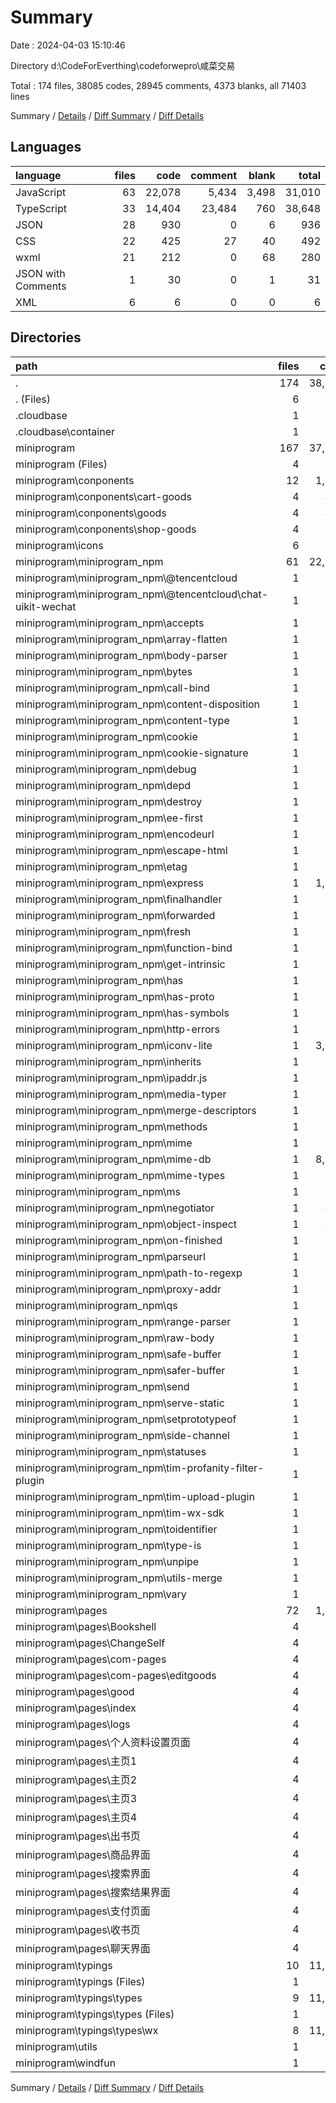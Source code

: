 # Summary

Date : 2024-04-03 15:10:46

Directory d:\\CodeForEverthing\\codeforwepro\\咸菜交易

Total : 174 files,  38085 codes, 28945 comments, 4373 blanks, all 71403 lines

Summary / [Details](details.md) / [Diff Summary](diff.md) / [Diff Details](diff-details.md)

## Languages
| language | files | code | comment | blank | total |
| :--- | ---: | ---: | ---: | ---: | ---: |
| JavaScript | 63 | 22,078 | 5,434 | 3,498 | 31,010 |
| TypeScript | 33 | 14,404 | 23,484 | 760 | 38,648 |
| JSON | 28 | 930 | 0 | 6 | 936 |
| CSS | 22 | 425 | 27 | 40 | 492 |
| wxml | 21 | 212 | 0 | 68 | 280 |
| JSON with Comments | 1 | 30 | 0 | 1 | 31 |
| XML | 6 | 6 | 0 | 0 | 6 |

## Directories
| path | files | code | comment | blank | total |
| :--- | ---: | ---: | ---: | ---: | ---: |
| . | 174 | 38,085 | 28,945 | 4,373 | 71,403 |
| . (Files) | 6 | 833 | 6 | 4 | 843 |
| .cloudbase | 1 | 1 | 0 | 0 | 1 |
| .cloudbase\\container | 1 | 1 | 0 | 0 | 1 |
| miniprogram | 167 | 37,251 | 28,939 | 4,369 | 70,559 |
| miniprogram (Files) | 4 | 106 | 4 | 2 | 112 |
| miniprogram\\conponents | 12 | 1,300 | 87 | 82 | 1,469 |
| miniprogram\\conponents\\cart-goods | 4 | 416 | 28 | 27 | 471 |
| miniprogram\\conponents\\goods | 4 | 442 | 29 | 27 | 498 |
| miniprogram\\conponents\\shop-goods | 4 | 442 | 30 | 28 | 500 |
| miniprogram\\icons | 6 | 6 | 0 | 0 | 6 |
| miniprogram\\miniprogram_npm | 61 | 22,045 | 5,426 | 3,494 | 30,965 |
| miniprogram\\miniprogram_npm\\@tencentcloud | 1 | 177 | 14 | 8 | 199 |
| miniprogram\\miniprogram_npm\\@tencentcloud\\chat-uikit-wechat | 1 | 177 | 14 | 8 | 199 |
| miniprogram\\miniprogram_npm\\accepts | 1 | 94 | 121 | 36 | 251 |
| miniprogram\\miniprogram_npm\\array-flatten | 1 | 39 | 27 | 11 | 77 |
| miniprogram\\miniprogram_npm\\body-parser | 1 | 617 | 317 | 197 | 1,131 |
| miniprogram\\miniprogram_npm\\bytes | 1 | 94 | 60 | 29 | 183 |
| miniprogram\\miniprogram_npm\\call-bind | 1 | 47 | 4 | 9 | 60 |
| miniprogram\\miniprogram_npm\\content-disposition | 1 | 180 | 201 | 90 | 471 |
| miniprogram\\miniprogram_npm\\content-type | 1 | 111 | 81 | 46 | 238 |
| miniprogram\\miniprogram_npm\\cookie | 1 | 151 | 78 | 54 | 283 |
| miniprogram\\miniprogram_npm\\cookie-signature | 1 | 30 | 25 | 9 | 64 |
| miniprogram\\miniprogram_npm\\debug | 1 | 326 | 223 | 118 | 667 |
| miniprogram\\miniprogram_npm\\depd | 1 | 320 | 108 | 123 | 551 |
| miniprogram\\miniprogram_npm\\destroy | 1 | 96 | 92 | 34 | 222 |
| miniprogram\\miniprogram_npm\\ee-first | 1 | 61 | 25 | 22 | 108 |
| miniprogram\\miniprogram_npm\\encodeurl | 1 | 19 | 41 | 13 | 73 |
| miniprogram\\miniprogram_npm\\escape-html | 1 | 52 | 24 | 15 | 91 |
| miniprogram\\miniprogram_npm\\etag | 1 | 61 | 57 | 26 | 144 |
| miniprogram\\miniprogram_npm\\express | 1 | 1,887 | 1,599 | 697 | 4,183 |
| miniprogram\\miniprogram_npm\\finalhandler | 1 | 162 | 124 | 63 | 349 |
| miniprogram\\miniprogram_npm\\forwarded | 1 | 52 | 35 | 16 | 103 |
| miniprogram\\miniprogram_npm\\fresh | 1 | 78 | 46 | 26 | 150 |
| miniprogram\\miniprogram_npm\\function-bind | 1 | 56 | 3 | 14 | 73 |
| miniprogram\\miniprogram_npm\\get-intrinsic | 1 | 317 | 15 | 32 | 364 |
| miniprogram\\miniprogram_npm\\has | 1 | 12 | 2 | 4 | 18 |
| miniprogram\\miniprogram_npm\\has-proto | 1 | 17 | 2 | 5 | 24 |
| miniprogram\\miniprogram_npm\\has-symbols | 1 | 44 | 9 | 18 | 71 |
| miniprogram\\miniprogram_npm\\http-errors | 1 | 174 | 70 | 58 | 302 |
| miniprogram\\miniprogram_npm\\iconv-lite | 1 | 3,194 | 266 | 458 | 3,918 |
| miniprogram\\miniprogram_npm\\inherits | 1 | 44 | 6 | 2 | 52 |
| miniprogram\\miniprogram_npm\\ipaddr.js | 1 | 626 | 2 | 58 | 686 |
| miniprogram\\miniprogram_npm\\media-typer | 1 | 132 | 102 | 49 | 283 |
| miniprogram\\miniprogram_npm\\merge-descriptors | 1 | 31 | 28 | 14 | 73 |
| miniprogram\\miniprogram_npm\\methods | 1 | 47 | 24 | 11 | 82 |
| miniprogram\\miniprogram_npm\\mime | 1 | 64 | 40 | 20 | 124 |
| miniprogram\\miniprogram_npm\\mime-db | 1 | 8,532 | 11 | 4 | 8,547 |
| miniprogram\\miniprogram_npm\\mime-types | 1 | 98 | 61 | 42 | 201 |
| miniprogram\\miniprogram_npm\\ms | 1 | 111 | 42 | 12 | 165 |
| miniprogram\\miniprogram_npm\\negotiator | 1 | 494 | 246 | 193 | 933 |
| miniprogram\\miniprogram_npm\\object-inspect | 1 | 487 | 6 | 40 | 533 |
| miniprogram\\miniprogram_npm\\on-finished | 1 | 107 | 90 | 50 | 247 |
| miniprogram\\miniprogram_npm\\parseurl | 1 | 86 | 54 | 31 | 171 |
| miniprogram\\miniprogram_npm\\path-to-regexp | 1 | 90 | 29 | 23 | 142 |
| miniprogram\\miniprogram_npm\\proxy-addr | 1 | 178 | 94 | 68 | 340 |
| miniprogram\\miniprogram_npm\\qs | 1 | 727 | 28 | 145 | 900 |
| miniprogram\\miniprogram_npm\\range-parser | 1 | 86 | 55 | 34 | 175 |
| miniprogram\\miniprogram_npm\\raw-body | 1 | 195 | 87 | 60 | 342 |
| miniprogram\\miniprogram_npm\\safe-buffer | 1 | 62 | 7 | 9 | 78 |
| miniprogram\\miniprogram_npm\\safer-buffer | 1 | 71 | 5 | 14 | 90 |
| miniprogram\\miniprogram_npm\\send | 1 | 600 | 356 | 200 | 1,156 |
| miniprogram\\miniprogram_npm\\serve-static | 1 | 122 | 61 | 40 | 223 |
| miniprogram\\miniprogram_npm\\setprototypeof | 1 | 23 | 3 | 4 | 30 |
| miniprogram\\miniprogram_npm\\side-channel | 1 | 113 | 16 | 8 | 137 |
| miniprogram\\miniprogram_npm\\statuses | 1 | 141 | 53 | 33 | 227 |
| miniprogram\\miniprogram_npm\\tim-profanity-filter-plugin | 1 | 13 | 14 | 1 | 28 |
| miniprogram\\miniprogram_npm\\tim-upload-plugin | 1 | 11 | 2 | 1 | 14 |
| miniprogram\\miniprogram_npm\\tim-wx-sdk | 1 | 11 | 2 | 1 | 14 |
| miniprogram\\miniprogram_npm\\toidentifier | 1 | 20 | 18 | 7 | 45 |
| miniprogram\\miniprogram_npm\\type-is | 1 | 114 | 122 | 43 | 279 |
| miniprogram\\miniprogram_npm\\unpipe | 1 | 41 | 24 | 17 | 82 |
| miniprogram\\miniprogram_npm\\utils-merge | 1 | 18 | 16 | 2 | 36 |
| miniprogram\\miniprogram_npm\\vary | 1 | 82 | 53 | 27 | 162 |
| miniprogram\\pages | 72 | 1,925 | 584 | 434 | 2,943 |
| miniprogram\\pages\\Bookshell | 4 | 236 | 41 | 28 | 305 |
| miniprogram\\pages\\ChangeSelf | 4 | 50 | 30 | 19 | 99 |
| miniprogram\\pages\\com-pages | 4 | 198 | 37 | 26 | 261 |
| miniprogram\\pages\\com-pages\\editgoods | 4 | 198 | 37 | 26 | 261 |
| miniprogram\\pages\\good | 4 | 169 | 39 | 26 | 234 |
| miniprogram\\pages\\index | 4 | 23 | 28 | 21 | 72 |
| miniprogram\\pages\\logs | 4 | 34 | 2 | 4 | 40 |
| miniprogram\\pages\\个人资料设置页面 | 4 | 44 | 30 | 20 | 94 |
| miniprogram\\pages\\主页1 | 4 | 162 | 36 | 33 | 231 |
| miniprogram\\pages\\主页2 | 4 | 61 | 31 | 28 | 120 |
| miniprogram\\pages\\主页3 | 4 | 60 | 31 | 28 | 119 |
| miniprogram\\pages\\主页4 | 4 | 194 | 43 | 38 | 275 |
| miniprogram\\pages\\出书页 | 4 | 166 | 33 | 20 | 219 |
| miniprogram\\pages\\商品界面 | 4 | 118 | 31 | 27 | 176 |
| miniprogram\\pages\\搜索界面 | 4 | 108 | 38 | 28 | 174 |
| miniprogram\\pages\\搜索结果界面 | 4 | 177 | 44 | 28 | 249 |
| miniprogram\\pages\\支付页面 | 4 | 55 | 30 | 19 | 104 |
| miniprogram\\pages\\收书页 | 4 | 44 | 30 | 20 | 94 |
| miniprogram\\pages\\聊天界面 | 4 | 26 | 30 | 21 | 77 |
| miniprogram\\typings | 10 | 11,844 | 22,836 | 351 | 35,031 |
| miniprogram\\typings (Files) | 1 | 6 | 1 | 1 | 8 |
| miniprogram\\typings\\types | 9 | 11,838 | 22,835 | 350 | 35,023 |
| miniprogram\\typings\\types (Files) | 1 | 0 | 1 | 1 | 2 |
| miniprogram\\typings\\types\\wx | 8 | 11,838 | 22,834 | 349 | 35,021 |
| miniprogram\\utils | 1 | 17 | 0 | 3 | 20 |
| miniprogram\\windfun | 1 | 8 | 2 | 3 | 13 |

Summary / [Details](details.md) / [Diff Summary](diff.md) / [Diff Details](diff-details.md)